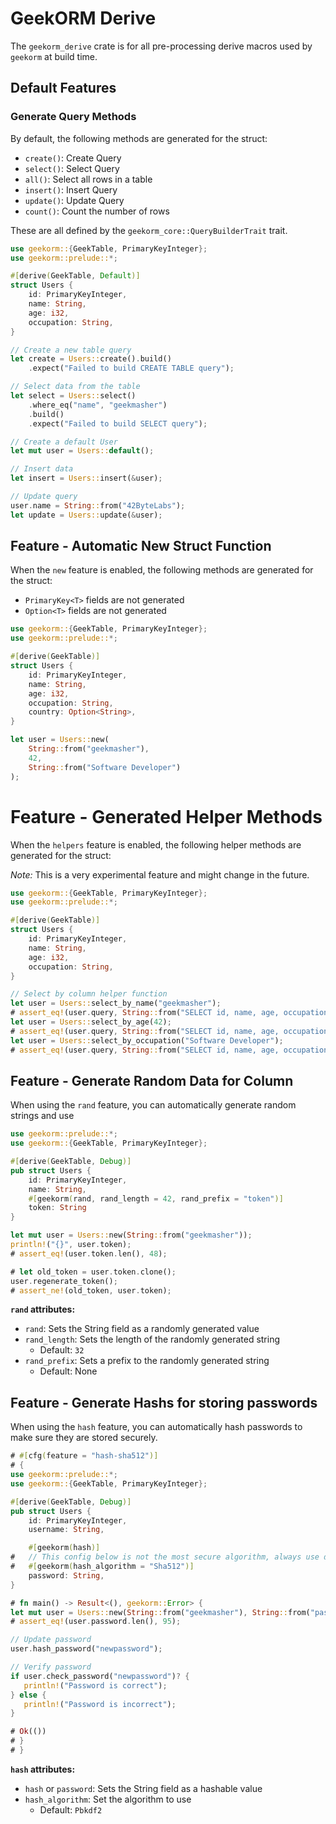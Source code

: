 # GeekORM Derive

The `geekorm_derive` crate is for all pre-processing derive macros used by `geekorm` at build time.

## Default Features

### Generate Query Methods

By default, the following methods are generated for the struct:

- `create()`: Create Query
- `select()`: Select Query
- `all()`: Select all rows in a table
- `insert()`: Insert Query 
- `update()`: Update Query
- `count()`: Count the number of rows

These are all defined by the `geekorm_core::QueryBuilderTrait` trait.

```rust
use geekorm::{GeekTable, PrimaryKeyInteger};
use geekorm::prelude::*;

#[derive(GeekTable, Default)]
struct Users {
    id: PrimaryKeyInteger,
    name: String,
    age: i32,
    occupation: String,
}

// Create a new table query
let create = Users::create().build()
    .expect("Failed to build CREATE TABLE query");

// Select data from the table
let select = Users::select()
    .where_eq("name", "geekmasher")
    .build()
    .expect("Failed to build SELECT query");

// Create a default User
let mut user = Users::default();

// Insert data 
let insert = Users::insert(&user);

// Update query
user.name = String::from("42ByteLabs");
let update = Users::update(&user);
```

## Feature - Automatic New Struct Function

When the `new` feature is enabled, the following methods are generated for the struct:

- `PrimaryKey<T>` fields are not generated
- `Option<T>` fields are not generated

```rust
use geekorm::{GeekTable, PrimaryKeyInteger};
use geekorm::prelude::*;

#[derive(GeekTable)]
struct Users {
    id: PrimaryKeyInteger,
    name: String,
    age: i32,
    occupation: String,
    country: Option<String>,
}

let user = Users::new(
    String::from("geekmasher"),
    42,
    String::from("Software Developer")
);
```

# Feature - Generated Helper Methods

When the `helpers` feature is enabled, the following helper methods are generated for the struct:

_Note:_ This is a very experimental feature and might change in the future.

```rust
use geekorm::{GeekTable, PrimaryKeyInteger};
use geekorm::prelude::*;

#[derive(GeekTable)]
struct Users {
    id: PrimaryKeyInteger,
    name: String,
    age: i32,
    occupation: String,
}

// Select by column helper function
let user = Users::select_by_name("geekmasher");
# assert_eq!(user.query, String::from("SELECT id, name, age, occupation FROM Users WHERE name = ?;"));
let user = Users::select_by_age(42);
# assert_eq!(user.query, String::from("SELECT id, name, age, occupation FROM Users WHERE age = ?;"));
let user = Users::select_by_occupation("Software Developer");
# assert_eq!(user.query, String::from("SELECT id, name, age, occupation FROM Users WHERE occupation = ?;"));
```

## Feature - Generate Random Data for Column

When using the `rand` feature, you can automatically generate random strings and use 

```rust
use geekorm::prelude::*;
use geekorm::{GeekTable, PrimaryKeyInteger};

#[derive(GeekTable, Debug)]
pub struct Users {
    id: PrimaryKeyInteger,
    name: String,
    #[geekorm(rand, rand_length = 42, rand_prefix = "token")]
    token: String
}

let mut user = Users::new(String::from("geekmasher"));
println!("{}", user.token);
# assert_eq!(user.token.len(), 48);

# let old_token = user.token.clone();
user.regenerate_token();
# assert_ne!(old_token, user.token);
```

**`rand` attributes:**

- `rand`: Sets the String field as a randomly generated value
- `rand_length`: Sets the length of the randomly generated string
    - Default: `32`
- `rand_prefix`: Sets a prefix to the randomly generated string  
    - Default: None

## Feature - Generate Hashs for storing passwords

When using the `hash` feature, you can automatically hash passwords to make sure they are stored securely.

```rust
# #[cfg(feature = "hash-sha512")]
# {
use geekorm::prelude::*;
use geekorm::{GeekTable, PrimaryKeyInteger};

#[derive(GeekTable, Debug)]
pub struct Users {
    id: PrimaryKeyInteger,
    username: String,

    #[geekorm(hash)]
#   // This config below is not the most secure algorithm, always use default ;) 
#   #[geekorm(hash_algorithm = "Sha512")]
    password: String,
}

# fn main() -> Result<(), geekorm::Error> {
let mut user = Users::new(String::from("geekmasher"), String::from("password"));
# assert_eq!(user.password.len(), 95);

// Update password
user.hash_password("newpassword");

// Verify password
if user.check_password("newpassword")? {
   println!("Password is correct");
} else {
   println!("Password is incorrect");
}

# Ok(())
# }
# }
```

**`hash` attributes:**

- `hash` or `password`: Sets the String field as a hashable value
- `hash_algorithm`: Set the algorithm to use
    - Default: `Pbkdf2`


